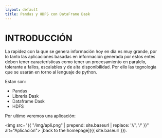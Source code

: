 ```yaml
---
layout: default
title: Pandas y HDFS con DataFrame Dask
---
```

INTRODUCCIÓN
====================
La rapidez con la que se genera información hoy en día es muy grande, por lo tanto las aplicaciones basadas en información generada por estos entes deben tener características como tener un procesamiento en paralelo, tolerante a fallos, escalables y de alta disponibilidad. Por ello las tegnología que se usarán en torno al lenguaje de python.

Estan son:
* Pandas
* Librería Dask
* Dataframe Dask
* HDFS

Por ultimo veremos una aplicación:

<img src="{{ "/img/apli.png" | prepend: site.baseurl | replace: '//', '/' }}" alt="Aplicación">
[back to the homepage]({{ site.baseurl }}).
